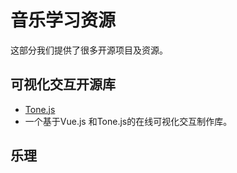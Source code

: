 # 音乐学习资源

这部分我们提供了很多开源项目及资源。

## 可视化交互开源库

- [Tone.js]()
- []() 一个基于Vue.js 和Tone.js的在线可视化交互制作库。

## 乐理
